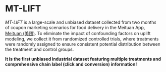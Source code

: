 # MT-LIFT
*MT-LIFT* is a large-scale and unbiased dataset collected from two months of coupon marketing scenarios for food delivery in the Meituan App, [Meituan (美团)](https://www.meituan.com).  To eliminate the impact of confounding factors on uplift modeling, we collect it from randomized controlled trials, where treatments were randomly assigned to ensure consistent potential distribution between the treatment and control groups. 

**It is the first unbiased industrial dataset featuring multiple treatments and comprehensive chain label (click and conversion) information!** 

